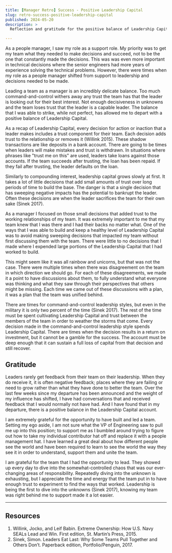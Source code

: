 ```yaml
---
title: [Manager Retro] Success - Positive Leadership Capital
slug: retro-success-positive-leadership-capital
published: 2024-05-20
description: >
  Reflection and gratitude for the positive balance of Leadership Capital

---
```


As a people manager, I saw my role as a support role. My priority was to get my team what they
needed to make decisions and succeed, not to be the one that constantly made the decisions. This was
was even more important in technical decisions where the senior engineers had more years of
experience solving the technical problems. However, there were times when my role as a people
manager shifted from support to leadership and decisions needed to be made. 

Leading a team as a manager is an incredibly delicate balance. Too much command-and-control withers
away any trust the team has that the leader is looking out for their best interest. Not enough
decisiveness in unknowns and the team loses trust that the leader is a capable leader. The balance
that I was able to strike, while not perfect, has allowed me to depart with a positive balance of
Leadership Capital.

As a recap of Leadership Capital, every decision for action or inaction that a leader makes includes
a trust component for their team. Each decision adds trust to the relationship or removes it
(Willink 2015). These shadow transactions are like deposits in a bank account. There are going to be
times when leaders will make mistakes and trust is withdrawn. In situations where phrases like
"trust me on this" are used, leaders take loans against those accounts. If the team succeeds after
trusting, the loan has been repaid. If they fail after trusting, the leader defaults on the loan.

Similarly to compounding interest, leadership capital grows slowly at first. It takes a lot of little
decisions that add small amounts of trust over long periods of time to build the base. The danger
is that a single decision that has sweeping negative impacts has the potential to bankrupt the
leader. Often these decisions are when the leader sacrifices the team for their own sake (Sinek
2017).

As a manager I focused on those small decisions that added trust to the working relationships of my
team. It was extremely important to me that my team knew that I was there and I had their backs no
matter what. One of the ways that I was able to build and keep a healthy level of Leadership Capital
was to avoid making sweeping decisions that impacted my team without first discussing them with the
team. There were little to no decisions that I made where I expended large portions of the
Leadership Capital that I had worked to build.

This might seem like it was all rainbow and unicorns, but that was not the case. There were multiple
times when there was disagreement on the team in which direction we should go. For each of these
disagreements, we made it a point to have discussions about them, to fully understand what everyone
was thinking and what they saw through their perspectives that others might be missing. Each time we
came out of these discussions with a plan, it was a plan that the team was unified behind.

There are times for command-and-control leadership styles, but even in the military it is only two
percent of the time (Sinek 2017). The rest of the time must be spent cultivating Leadership Capital
and trust between the members of the team in order to weather the storms that come. Every decision
made in the command-and-control leadership style spends Leadership Capital. There are times when the
decision results in a return on investment, but it cannot be a gamble for the success. The account
must be deep enough that it can sustain a full loss of capital from that decision and still recover. 


## Gratitude

Leaders rarely get feedback from their team on their leadership. When they do receive it, it is
often negative feedback; places where they are failing or need to grow rather than what they have
done to better the team. Over the last few weeks since my departure has been announced and the
weight of my influence has shifted, I have had conversations that and received feedback that I would
normally not have had. And I have found that in my departure, there is a positive balance in the
Leadership Capital account. 

I am extremely grateful for the opportunity to have built and led a team. Setting my ego aside, I am
not sure what the VP of Engineering saw to pull me up into this position; to support me as I bumbled
around trying to figure out how to take my individual contributor hat off and replace it with a
people management hat. I have learned a great deal about how different people see the world and have
been required to learn to see the world the way they see it in order to understand, support them and
unite the team.

I am grateful for the team that I had the opportunity to lead. They showed up every day to dive into
the somewhat-controlled chaos that was our ever-changing areas of responsibility. Repeatedly diving
into the unknown is exhausting, but I appreciate the time and energy that the team put in to have
enough trust to experiment to find the ways that worked. Leadership is being the first to dive into
the unknowns (Sinek 2017), knowing my team was right behind me to support made it a lot easier.

---

## Resources

1. Willink, Jocko, and Leif Babin. Extreme Ownership: How U.S. Navy SEALs Lead and Win. First edition, St. Martin’s Press, 2015.
2. Sinek, Simon. Leaders Eat Last: Why Some Teams Pull Together and Others Don’t. Paperback edition, Portfolio/Penguin, 2017.


